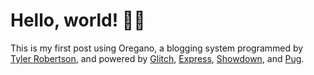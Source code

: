 # Hello, world! 👋🌱

This is my first post using Oregano, a blogging system programmed by [Tyler Robertson](https://tyler.robertson.click), and powered by [Glitch](https://glitch.com), [Express](https://expressjs.com), [Showdown](http://showdownjs.com), and [Pug](https://pugjs.org).